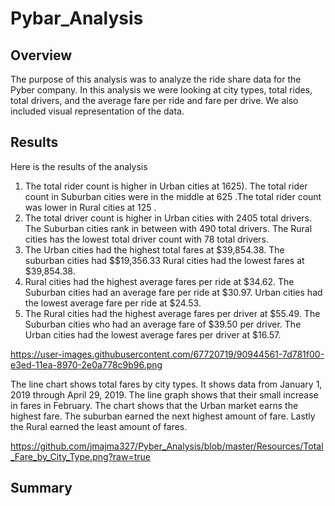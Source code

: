 # Pybar_Analysis

## Overview

The purpose of this analysis was to analyze the ride share data for the Pyber company. In this analysis we were looking at city types, total rides, total drivers, and the average fare per ride and fare per drive. We also included visual representation of the data.

## Results

Here is the results of the analysis

1.	The total rider count is higher in Urban cities at 1625). The total rider count in Suburban cities were in the middle at 625 .The total rider count was lower in Rural cities at 125 .
2.	The total driver count is higher in Urban cities with 2405 total drivers. The Suburban cities rank in between with 490 total drivers. The Rural cities has the lowest total driver count with 78 total drivers.
3.	The Urban cities had the highest total fares at $39,854.38. The suburban cities had $$19,356.33  Rural cities had the lowest fares at $39,854.38.
4.	Rural cities had the highest average fares per ride at $34.62. The Suburban cities had an average fare per ride at $30.97. Urban cities had the lowest average fare per ride at $24.53.
5.	The Rural cities had the highest average fares per driver at $55.49.  The Suburban cities who had an average fare of $39.50 per driver. The Urban cities had the lowest average fares per driver at $16.57.

https://user-images.githubusercontent.com/67720719/90944561-7d781f00-e3ed-11ea-8970-2e0a778c9b96.png

The line chart shows total fares by city types. It shows data from January 1, 2019 through April 29, 2019. The line graph shows that their small increase in fares in February. The chart shows that the Urban market earns the highest fare. The suburban earned the next highest amount of fare. Lastly the Rural earned the least amount of fares.

https://github.com/jmajma327/Pyber_Analysis/blob/master/Resources/Total_Fare_by_City_Type.png?raw=true

## Summary

